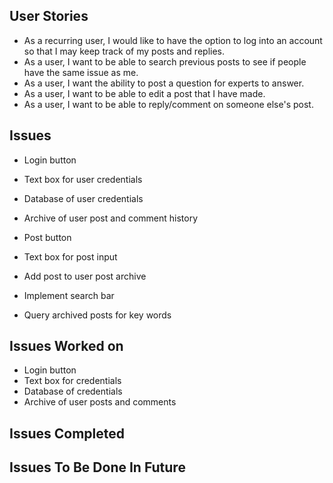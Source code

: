 ## User  Stories
- As a recurring user, I would like to have the option to log into an account so that I may keep track of my posts and replies.
- As a user, I want to be able to search previous posts to see if people have the same issue as me.
- As a user, I want the ability to post a question for experts to answer.
- As a user, I want to be able to edit a post that I have made.
- As a user, I want to be able to reply/comment on someone else's post.

## Issues
- Login button
- Text box for user credentials
- Database of user credentials
- Archive of user post and comment history

- Post button
- Text box for post input
- Add post to user post archive

- Implement search bar
- Query archived posts for key words

## Issues Worked on
- Login button
- Text box for credentials
- Database of credentials
- Archive of user posts and comments

## Issues Completed


## Issues To Be Done In Future
